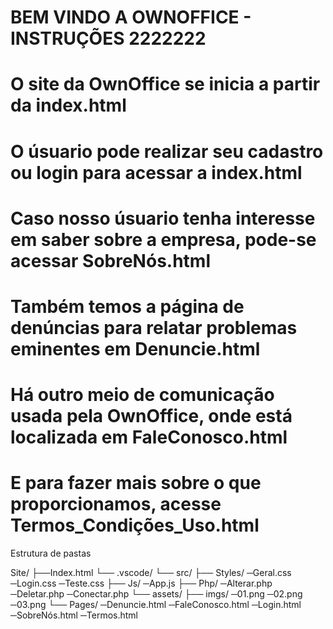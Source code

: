 # BEM VINDO A OWNOFFICE - INSTRUÇÕES 2222222

# O site da OwnOffice se inicia a partir da index.html
# O úsuario pode realizar seu cadastro ou login para acessar a index.html
# Caso nosso úsuario tenha interesse em saber sobre a empresa, pode-se acessar SobreNós.html
# Também temos a página de denúncias para relatar problemas eminentes em Denuncie.html
# Há outro meio de comunicação usada pela OwnOffice, onde está localizada em FaleConosco.html
# E para fazer mais sobre o que proporcionamos, acesse Termos_Condições_Uso.html

Estrutura de pastas

Site/
├──Index.html
└── .vscode/
 └── src/
    ├── Styles/
        ─Geral.css
        ─Login.css
        ─Teste.css
    ├── Js/
        ─App.js
    ├── Php/
        ─Alterar.php
        ─Deletar.php
        ─Conectar.php
 └── assets/
    ├── imgs/
        ─01.png
        ─02.png
        ─03.png
 └── Pages/
        ─Denuncie.html
        ─FaleConosco.html
        ─Login.html
        ─SobreNós.html
        ─Termos.html